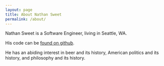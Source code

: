 ```yaml
---
layout: page
title: About Nathan Sweet
permalink: /about/
---
```


Nathan Sweet is a Software Engineer, living in Seattle, WA. 

His code can be [found on github](https://github.com/nathanjsweet).

He has an abiding interest in beer and its history, American politics and its history, and philosophy and its history.